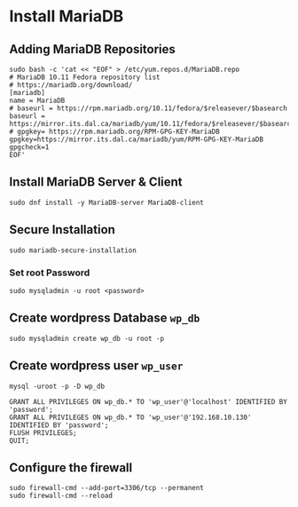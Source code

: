 # Install MariaDB

## Adding MariaDB Repositories

```
sudo bash -c 'cat << "EOF" > /etc/yum.repos.d/MariaDB.repo
# MariaDB 10.11 Fedora repository list
# https://mariadb.org/download/
[mariadb]
name = MariaDB
# baseurl = https://rpm.mariadb.org/10.11/fedora/$releasever/$basearch
baseurl = https://mirror.its.dal.ca/mariadb/yum/10.11/fedora/$releasever/$basearch
# gpgkey= https://rpm.mariadb.org/RPM-GPG-KEY-MariaDB
gpgkey=https://mirror.its.dal.ca/mariadb/yum/RPM-GPG-KEY-MariaDB
gpgcheck=1
EOF'
```

## Install MariaDB Server & Client
```
sudo dnf install -y MariaDB-server MariaDB-client
```

## Secure Installation
```
sudo mariadb-secure-installation
```

### Set root Password
```
sudo mysqladmin -u root <password>
```

## Create wordpress Database `wp_db`
```
sudo mysqladmin create wp_db -u root -p
```
## Create wordpress user `wp_user`
```
mysql -uroot -p -D wp_db
```

```
GRANT ALL PRIVILEGES ON wp_db.* TO 'wp_user'@'localhost' IDENTIFIED BY 'password';
GRANT ALL PRIVILEGES ON wp_db.* TO 'wp_user'@'192.168.10.130' IDENTIFIED BY 'password';
FLUSH PRIVILEGES;
QUIT;
```

## Configure the firewall
```
sudo firewall-cmd --add-port=3306/tcp --permanent
sudo firewall-cmd --reload
```